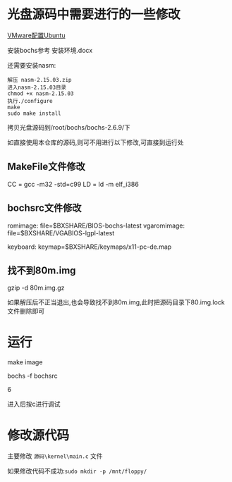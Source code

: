 # 光盘源码中需要进行的一些修改

[VMware配置Ubuntu](https://blog.csdn.net/weixin_42249196/article/details/107996543)

安装bochs参考 安装环境.docx

还需要安装nasm:

```
解压 nasm-2.15.03.zip
进入nasm-2.15.03目录
chmod +x nasm-2.15.03
执行./configure
make
sudo make install
```



拷贝光盘源码到/root/bochs/bochs-2.6.9/下

如直接使用本仓库的源码,则可不用进行以下修改,可直接到运行处

## MakeFile文件修改
CC		= gcc -m32 -std=c99
		LD		= ld -m elf_i386

## bochsrc文件修改
romimage: file=\$BXSHARE/BIOS-bochs-latest
		vgaromimage: file=\$BXSHARE/VGABIOS-lgpl-latest

keyboard: keymap=$BXSHARE/keymaps/x11-pc-de.map

## 找不到80m.img

gzip -d 80m.img.gz

如果解压后不正当退出,也会导致找不到80m.img,此时把源码目录下80.img.lock文件删除即可

# 运行
make  image

bochs -f bochsrc

6

进入后按c进行调试

# 修改源代码


主要修改 `源码\kernel\main.c` 文件

如果修改代码不成功:`sudo mkdir -p /mnt/floppy/`